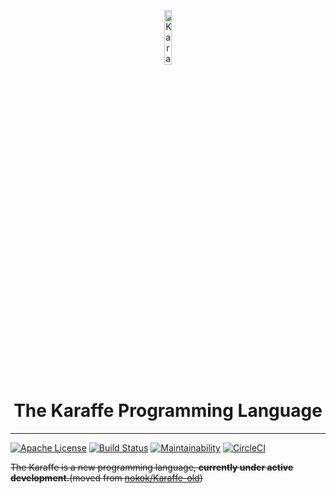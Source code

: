 <p align="center">
  <img src="https://avatars1.githubusercontent.com/u/10540388?s=200" alt="Karaffe logo" width="15%" />
</p>
<h1 align="center" style="border-bottom:none">The Karaffe Programming Language</h1>

---

[![Apache License](http://img.shields.io/badge/license-Apache--2.0-blue.svg?style=flat)](LICENSE) [![Build Status](https://dev.azure.com/nokok0316/Karaffe/_apis/build/status/nokok.Karaffe?branchName=master)](https://dev.azure.com/nokok0316/Karaffe/_build/latest?definitionId=1&branchName=master) [![Maintainability](https://api.codeclimate.com/v1/badges/aa20a7b3efcbe8ebfc41/maintainability)](https://codeclimate.com/github/nokok/Karaffe/maintainability) [![CircleCI](https://circleci.com/gh/nokok/Karaffe.svg?style=svg)](https://circleci.com/gh/nokok/Karaffe)

~~The Karaffe is a new programming language, **currently under active development.**(moved from [nokok/Karaffe-old](https://github.com/nokok/Karaffe-old))~~
